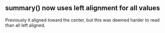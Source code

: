 ## summary() now uses left alignment for all values

Previously it aligned toward the center, but this was deemed harder to read
than all left aligned.
